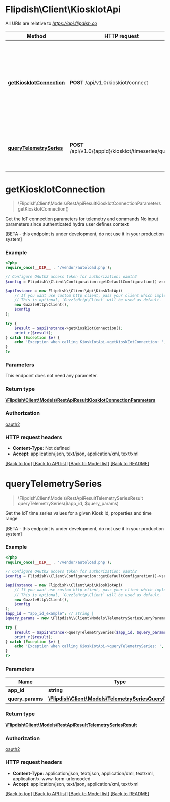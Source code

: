 # Flipdish\\Client\KioskIotApi

All URIs are relative to *https://api.flipdish.co*

Method | HTTP request | Description
------------- | ------------- | -------------
[**getKioskIotConnection**](KioskIotApi.md#getKioskIotConnection) | **POST** /api/v1.0/kioskiot/connect | Get the IoT connection parameters for telemetry and commands  No input parameters since authenticated hydra user defines context
[**queryTelemetrySeries**](KioskIotApi.md#queryTelemetrySeries) | **POST** /api/v1.0/{appId}/kioskiot/timeseries/query | Get the IoT time series values for a given Kiosk Id, properties and time range


# **getKioskIotConnection**
> \Flipdish\\Client\Models\RestApiResultKioskIotConnectionParameters getKioskIotConnection()

Get the IoT connection parameters for telemetry and commands  No input parameters since authenticated hydra user defines context

[BETA - this endpoint is under development, do not use it in your production system]

### Example
```php
<?php
require_once(__DIR__ . '/vendor/autoload.php');

// Configure OAuth2 access token for authorization: oauth2
$config = Flipdish\\Client\Configuration::getDefaultConfiguration()->setAccessToken('YOUR_ACCESS_TOKEN');

$apiInstance = new Flipdish\\Client\Api\KioskIotApi(
    // If you want use custom http client, pass your client which implements `GuzzleHttp\ClientInterface`.
    // This is optional, `GuzzleHttp\Client` will be used as default.
    new GuzzleHttp\Client(),
    $config
);

try {
    $result = $apiInstance->getKioskIotConnection();
    print_r($result);
} catch (Exception $e) {
    echo 'Exception when calling KioskIotApi->getKioskIotConnection: ', $e->getMessage(), PHP_EOL;
}
?>
```

### Parameters
This endpoint does not need any parameter.

### Return type

[**\Flipdish\\Client\Models\RestApiResultKioskIotConnectionParameters**](../Model/RestApiResultKioskIotConnectionParameters.md)

### Authorization

[oauth2](../../README.md#oauth2)

### HTTP request headers

 - **Content-Type**: Not defined
 - **Accept**: application/json, text/json, application/xml, text/xml

[[Back to top]](#) [[Back to API list]](../../README.md#documentation-for-api-endpoints) [[Back to Model list]](../../README.md#documentation-for-models) [[Back to README]](../../README.md)

# **queryTelemetrySeries**
> \Flipdish\\Client\Models\RestApiResultTelemetrySeriesResult queryTelemetrySeries($app_id, $query_params)

Get the IoT time series values for a given Kiosk Id, properties and time range

[BETA - this endpoint is under development, do not use it in your production system]

### Example
```php
<?php
require_once(__DIR__ . '/vendor/autoload.php');

// Configure OAuth2 access token for authorization: oauth2
$config = Flipdish\\Client\Configuration::getDefaultConfiguration()->setAccessToken('YOUR_ACCESS_TOKEN');

$apiInstance = new Flipdish\\Client\Api\KioskIotApi(
    // If you want use custom http client, pass your client which implements `GuzzleHttp\ClientInterface`.
    // This is optional, `GuzzleHttp\Client` will be used as default.
    new GuzzleHttp\Client(),
    $config
);
$app_id = "app_id_example"; // string | 
$query_params = new \Flipdish\\Client\Models\TelemetrySeriesQueryParameters(); // \Flipdish\\Client\Models\TelemetrySeriesQueryParameters | 

try {
    $result = $apiInstance->queryTelemetrySeries($app_id, $query_params);
    print_r($result);
} catch (Exception $e) {
    echo 'Exception when calling KioskIotApi->queryTelemetrySeries: ', $e->getMessage(), PHP_EOL;
}
?>
```

### Parameters

Name | Type | Description  | Notes
------------- | ------------- | ------------- | -------------
 **app_id** | **string**|  |
 **query_params** | [**\Flipdish\\Client\Models\TelemetrySeriesQueryParameters**](../Model/TelemetrySeriesQueryParameters.md)|  |

### Return type

[**\Flipdish\\Client\Models\RestApiResultTelemetrySeriesResult**](../Model/RestApiResultTelemetrySeriesResult.md)

### Authorization

[oauth2](../../README.md#oauth2)

### HTTP request headers

 - **Content-Type**: application/json, text/json, application/xml, text/xml, application/x-www-form-urlencoded
 - **Accept**: application/json, text/json, application/xml, text/xml

[[Back to top]](#) [[Back to API list]](../../README.md#documentation-for-api-endpoints) [[Back to Model list]](../../README.md#documentation-for-models) [[Back to README]](../../README.md)

